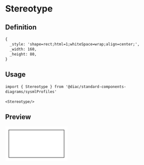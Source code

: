 # Stereotype

## Definition

```
{
  _style: 'shape=rect;html=1;whiteSpace=wrap;align=center;',
  _width: 160,
  _height: 80,
}
```

## Usage

```
import { Stereotype } from '@diac/standard-components-diagrams/sysmlProfiles'

<Stereotype/>
```

## Preview

<img src="./stereotype.png" width="200"/>
